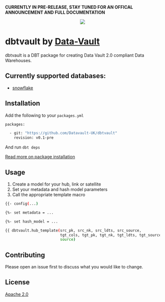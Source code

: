 **CURRENTLY IN PRE-RELEASE, STAY TUNED FOR AN OFFICAL ANNOUNCEMENT AND FULL DOCUMENTATION**

<p align="center">
  <img src="https://user-images.githubusercontent.com/25080503/65772647-89525700-e132-11e9-80ff-12ad30a25466.png">
</p>

# dbtvault by [Data-Vault](www.data-vault.co.uk)

dbtvault is a DBT package for creating Data Vault 2.0 compliant Data Warehouses.

## Currently supported databases:

- [snowflake](https://www.snowflake.com/about/)

## Installation

Add the following to your ```packages.yml```

```bash
packages:

  - git: "https://github.com/Datavault-UK/dbtvault"
    revision: v0.1-pre
```
And run 
```dbt deps```

[Read more on package installation](https://docs.getdbt.com/docs/package-management)

## Usage

1. Create a model for your hub, link or satellite
2. Set your metadata and hash model parameters
4. Call the appropriate template macro
```bash
{{- config(...)                                                           -}}

{%- set metadata = ...                                                    -%}

{%- set hash_model = ...                                                  -%}

{{ dbtvault.hub_template(src_pk, src_nk, src_ldts, src_source,
                         tgt_cols, tgt_pk, tgt_nk, tgt_ldts, tgt_source,
                         source)                                           }}
```

## Contributing
Please open an issue first to discuss what you would like to change.

## License
[Apache 2.0](https://choosealicense.com/licenses/apache-2.0/)
